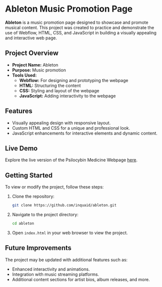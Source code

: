 # Ableton Music Promotion Page

**Ableton** is a music promotion page designed to showcase and promote musical content. This project was created to practice and demonstrate the use of Webflow, HTML, CSS, and JavaScript in building a visually appealing and interactive web page.

## Project Overview

- **Project Name:** Ableton
- **Purpose:** Music promotion
- **Tools Used:**
  - **Webflow:** For designing and prototyping the webpage
  - **HTML:** Structuring the content
  - **CSS:** Styling and layout of the webpage
  - **JavaScript:** Adding interactivity to the webpage

## Features

- Visually appealing design with responsive layout.
- Custom HTML and CSS for a unique and professional look.
- JavaScript enhancements for interactive elements and dynamic content.

## Live Demo 

Explore the live version of the Psilocybin Medicine Webpage [here](https://inquaid.github.io/ableton_about_page/).

## Getting Started

To view or modify the project, follow these steps:

1. Clone the repository:
   ```bash
   git clone https://github.com/inquaid/ableton.git
   ```
2. Navigate to the project directory:
   ```bash
   cd ableton
   ```
3. Open `index.html` in your web browser to view the project.

## Future Improvements

The project may be updated with additional features such as:
- Enhanced interactivity and animations.
- Integration with music streaming platforms.
- Additional content sections for artist bios, album releases, and more.

